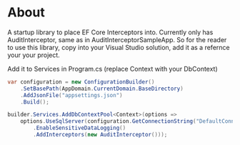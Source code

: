 ﻿# About

A startup library to place EF Core Interceptors into. Currently only has AuditInterceptor, same as in AuditInterceptorSampleApp. So for the reader to use this library, copy into your Visual Studio solution, add it as a refernce your your project.


Add it to Services in Program.cs (replace Context with your DbContext)

```csharp
var configuration = new ConfigurationBuilder()
    .SetBasePath(AppDomain.CurrentDomain.BaseDirectory)
    .AddJsonFile("appsettings.json")
    .Build();

builder.Services.AddDbContextPool<Context>(options =>
    options.UseSqlServer(configuration.GetConnectionString("DefaultConnection"))
        .EnableSensitiveDataLogging()
        .AddInterceptors(new AuditInterceptor()));
```